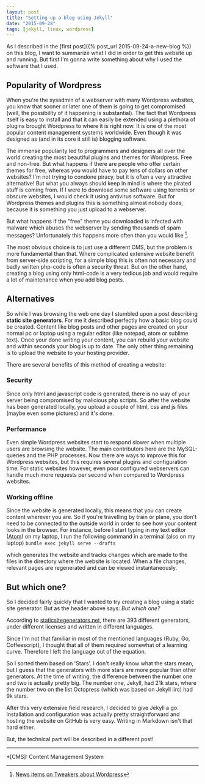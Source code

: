 ```yaml
---
layout: post
title: "Setting up a blog using Jekyll"
date: "2015-09-28"
tags: [jekyll, linux, wordpress]
---
```


As I described in the [first post]({% post_url 2015-09-24-a-new-blog %}) on this blog, I want to summarize what I did in order to get this  website up and running. But first I'm gonna write something about why I used the software that I used.

## Popularity of Wordpress
When you're the sysadmin of a webserver with many Wordpress websites, you know that sooner or later one of them is going to get compromised (well, the possibility of it happening is substantial). The fact that Wordpress itself is easy to install and that it can easily be extended using a plethora of plugins brought Wordpress to where it is right now. It is one of the most popular content management systems worldwide. Even though it was designed as (and in its core it still is) blogging software.

The immense popularity led to programmers and designers all over the world creating the most beautiful plugins and themes for Wordpress. Free and non-free. But what happens if there are people who offer certain themes for free, whereas you would have to pay tens of dollars on other websites? I'm not trying to condone piracy, but it is often a very attractive alternative! But what you always should keep in mind is where the pirated stuff is coming from. If I were to download some software using torrents or obscure websites, I would check it using antivirus software. But for Wordpress themes and plugins this is something almost nobody does, because it is something you just upload to a webserver.

But what happens if the "free" theme you downloaded is infected with malware which abuses the webserver by sending thousands of spam messages? Unfortunately this happens more often than you would like [^1].

The most obvious choice is to just use a different CMS, but the problem is more fundamental than that. Where complicated extensive website benefit from server-side scripting, for a simple blog this is often not necessary and badly written php-code is often a security threat. But on the other hand, creating a blog using only html-code is a very tedious job and would require a lot of maintenance when you add blog posts.

## Alternatives
So while I was browsing the web one day I stumbled upon a post describing **static site generators**. For me it described perfectly how a basic blog could be created. Content like blog posts and other pages are created on your normal pc or laptop using a regular editor (like notepad, atom or sublime text). Once your done writing your content, you can rebuild your website and within seconds your blog is up to date. The only other thing remaining is to upload the website to your hosting provider.

There are several benefits of this method of creating a website:

### Security
Since only html and javascript code is generated, there is no way of your server being compromised by malicious php scripts. So after the website has been generated locally, you upload a couple of html, css and js files (maybe even some pictures) and it's done.

### Performance
Even simple Wordpress websites start to respond slower when multiple users are browsing the website. The main contributors here are the MySQL-queries and the PHP processes. Now there are ways to improve this for Wordpress websites, but this requires several plugins and configuration time. For static websites however, even poor configured webservers can handle much more requests per second when compared to Wordpress websites.

### Working offline
Since the website is generated locally, this means that you can create content wherever you are. So if you're travelling by train or plane, you don't need to be connected to the outside world in order to see how your content looks in the browser. For instance, before I start typing in my text editor ([Atom](https://atom.io)) on my laptop, I run the following command in a terminal (also on my laptop)
`bundle exec jekyll serve --drafts`

which generates the website and tracks changes which are made to the files in the directory where the website is located. When a file changes, relevant pages are regenerated and can be viewed instantaneously.

## But which one?
So I decided fairly quickly that I wanted to try creating a blog using a static site generator. But as the header above says: _But which one?_

According to [staticsitegenerators.net](https://staticsitegenerators.net), there are 393 different generators, under different licenses and written in different languages.

Since I'm not that familiar in most of the mentioned languages (Ruby, Go, Coffeescript), I thought that all of them required somewhat of a learning curve. Therefore I left the language out of the equation.

So I sorted them based on 'Stars'. I don't really know what the stars mean, but I guess that the generators with more stars are more popular than other generators. At the time of writing, the difference between the number one and two is actually pretty big. The number one, Jekyll, had 21k stars, where the number two on the list Octopress (which was based on Jekyll iirc) had 9k stars.

After this very extensive field research, I decided to give Jekyll a go. Installation and configuration was actually pretty straightforward and hosting the website on GitHub is very easy. Writing in Markdown isn't that hard either.

But, the technical part will be described in a different post!

---
[^1]:[News items on Tweakers about Wordpress]( http://tweakers.net/nieuws/zoeken/?keyword=wordpress)

*[CMS]: Content Management System
